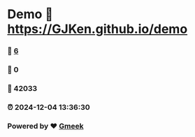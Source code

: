 # Demo :link: https://GJKen.github.io/demo 
### :page_facing_up: [6](https://GJKen.github.io/demo/tag.html) 
### :speech_balloon: 0 
### :hibiscus: 42033 
### :alarm_clock: 2024-12-04 13:36:30 
### Powered by :heart: [Gmeek](https://github.com/Meekdai/Gmeek)
